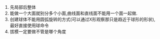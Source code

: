 1. 先局部后整体
2. 能做一个大面就别分多个小面,曲线面和直线面不能用一个面一起做.
3. 创建球体不能用圆弧旋转的方式(可以通过X形观察那只是趋近于球形的形状),最好直接使用球命令
4. 拔模一定要做不管是哪个角度